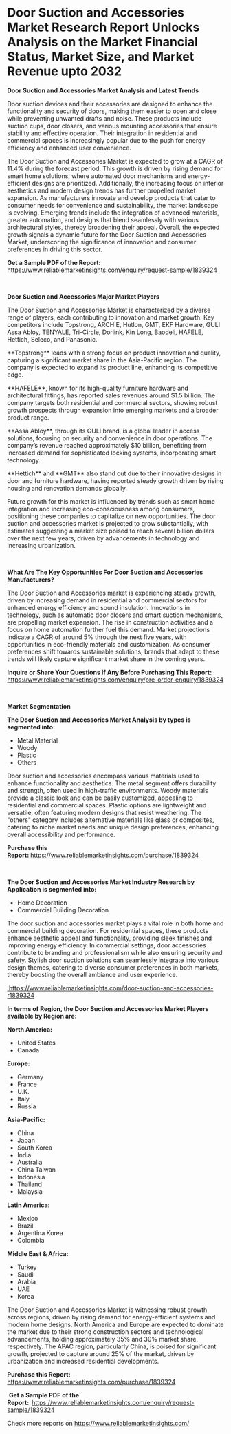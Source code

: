 <p><h1>Door Suction and Accessories Market Research Report Unlocks Analysis on the Market Financial Status, Market Size, and Market Revenue upto 2032</h1></p><p><strong>Door Suction and Accessories Market Analysis and Latest Trends</strong></p>
<p><p>Door suction devices and their accessories are designed to enhance the functionality and security of doors, making them easier to open and close while preventing unwanted drafts and noise. These products include suction cups, door closers, and various mounting accessories that ensure stability and effective operation. Their integration in residential and commercial spaces is increasingly popular due to the push for energy efficiency and enhanced user convenience.</p><p>The Door Suction and Accessories Market is expected to grow at a CAGR of 11.4% during the forecast period. This growth is driven by rising demand for smart home solutions, where automated door mechanisms and energy-efficient designs are prioritized. Additionally, the increasing focus on interior aesthetics and modern design trends has further propelled market expansion. As manufacturers innovate and develop products that cater to consumer needs for convenience and sustainability, the market landscape is evolving. Emerging trends include the integration of advanced materials, greater automation, and designs that blend seamlessly with various architectural styles, thereby broadening their appeal. Overall, the expected growth signals a dynamic future for the Door Suction and Accessories Market, underscoring the significance of innovation and consumer preferences in driving this sector.</p></p>
<p><strong>Get a Sample PDF of the Report:&nbsp;</strong> <a href="https://www.reliablemarketinsights.com/enquiry/request-sample/1839324?utm_campaign=2176&utm_medium=2&utm_source=Github&utm_content=ia&utm_term=03022025&utm_id=door-suction-and-accessories">https://www.reliablemarketinsights.com/enquiry/request-sample/1839324</a></p>
<p>&nbsp;</p>
<p><strong>Door Suction and Accessories Major Market Players</strong></p>
<p><p>The Door Suction and Accessories Market is characterized by a diverse range of players, each contributing to innovation and market growth. Key competitors include Topstrong, ARCHIE, Hutlon, GMT, EKF Hardware, GULI Assa Abloy, TENYALE, Tri-Circle, Dorlink, Kin Long, Baodeli, HAFELE, Hettich, Seleco, and Panasonic.</p><p>**Topstrong** leads with a strong focus on product innovation and quality, capturing a significant market share in the Asia-Pacific region. The company is expected to expand its product line, enhancing its competitive edge.</p><p>**HAFELE**, known for its high-quality furniture hardware and architectural fittings, has reported sales revenues around $1.5 billion. The company targets both residential and commercial sectors, showing robust growth prospects through expansion into emerging markets and a broader product range.</p><p>**Assa Abloy**, through its GULI brand, is a global leader in access solutions, focusing on security and convenience in door operations. The company’s revenue reached approximately $10 billion, benefiting from increased demand for sophisticated locking systems, incorporating smart technology.</p><p>**Hettich** and **GMT** also stand out due to their innovative designs in door and furniture hardware, having reported steady growth driven by rising housing and renovation demands globally.</p><p>Future growth for this market is influenced by trends such as smart home integration and increasing eco-consciousness among consumers, positioning these companies to capitalize on new opportunities. The door suction and accessories market is projected to grow substantially, with estimates suggesting a market size poised to reach several billion dollars over the next few years, driven by advancements in technology and increasing urbanization.</p></p>
<p>&nbsp;</p>
<p><strong>What Are The Key Opportunities For Door Suction and Accessories Manufacturers?</strong></p>
<p><p>The Door Suction and Accessories market is experiencing steady growth, driven by increasing demand in residential and commercial sectors for enhanced energy efficiency and sound insulation. Innovations in technology, such as automatic door closers and smart suction mechanisms, are propelling market expansion. The rise in construction activities and a focus on home automation further fuel this demand. Market projections indicate a CAGR of around 5% through the next five years, with opportunities in eco-friendly materials and customization. As consumer preferences shift towards sustainable solutions, brands that adapt to these trends will likely capture significant market share in the coming years.</p></p>
<p><strong>Inquire or Share Your Questions If Any Before Purchasing This Report:</strong> <a href="https://www.reliablemarketinsights.com/enquiry/pre-order-enquiry/1839324?utm_campaign=2176&utm_medium=2&utm_source=Github&utm_content=ia&utm_term=03022025&utm_id=door-suction-and-accessories">https://www.reliablemarketinsights.com/enquiry/pre-order-enquiry/1839324</a></p>
<p>&nbsp;</p>
<p><strong>Market Segmentation</strong></p>
<p><strong>The Door Suction and Accessories Market Analysis by types is segmented into:</strong></p>
<p><ul><li>Metal Material</li><li>Woody</li><li>Plastic</li><li>Others</li></ul></p>
<p><p>Door suction and accessories encompass various materials used to enhance functionality and aesthetics. The metal segment offers durability and strength, often used in high-traffic environments. Woody materials provide a classic look and can be easily customized, appealing to residential and commercial spaces. Plastic options are lightweight and versatile, often featuring modern designs that resist weathering. The "others" category includes alternative materials like glass or composites, catering to niche market needs and unique design preferences, enhancing overall accessibility and performance.</p></p>
<p><strong>Purchase this Report:&nbsp;</strong><a href="https://www.reliablemarketinsights.com/purchase/1839324?utm_campaign=2176&utm_medium=2&utm_source=Github&utm_content=ia&utm_term=03022025&utm_id=door-suction-and-accessories">https://www.reliablemarketinsights.com/purchase/1839324</a></p>
<p>&nbsp;</p>
<p><strong>The Door Suction and Accessories Market Industry Research by Application is segmented into:</strong></p>
<p><ul><li>Home Decoration</li><li>Commercial Building Decoration</li></ul></p>
<p><p>The door suction and accessories market plays a vital role in both home and commercial building decoration. For residential spaces, these products enhance aesthetic appeal and functionality, providing sleek finishes and improving energy efficiency. In commercial settings, door accessories contribute to branding and professionalism while also ensuring security and safety. Stylish door suction solutions can seamlessly integrate into various design themes, catering to diverse consumer preferences in both markets, thereby boosting the overall ambiance and user experience.</p></p>
<p><a href="https://www.reliablemarketinsights.com/door-suction-and-accessories-r1839324?utm_campaign=2176&utm_medium=2&utm_source=Github&utm_content=ia&utm_term=03022025&utm_id=door-suction-and-accessories">&nbsp;https://www.reliablemarketinsights.com/door-suction-and-accessories-r1839324</a></p>
<p><strong>In terms of Region, the Door Suction and Accessories Market Players available by Region are:</strong></p>
<p>
    <p> <strong> North America: </strong>
        <ul>
            <li>United States</li>
            <li>Canada</li>
        </ul>
        </p> 
    <p> <strong> Europe: </strong>
        <ul>
            <li>Germany</li>
            <li>France</li>
            <li>U.K.</li>
            <li>Italy</li>
            <li>Russia</li>
        </ul>
        </p> 
    <p> <strong> Asia-Pacific: </strong>
        <ul>
            <li>China</li>
            <li>Japan</li>
            <li>South Korea</li>
            <li>India</li>
            <li>Australia</li>
            <li>China Taiwan</li>
            <li>Indonesia</li>
            <li>Thailand</li>
            <li>Malaysia</li>
        </ul>
        </p> 
    <p> <strong> Latin America: </strong>
        <ul>
            <li>Mexico</li>
            <li>Brazil</li>
            <li>Argentina Korea</li>
            <li>Colombia</li>
        </ul>
        </p> 
    <p> <strong> Middle East & Africa: </strong>
        <ul>
            <li>Turkey</li>
            <li>Saudi</li>
            <li>Arabia</li>
            <li>UAE</li>
            <li>Korea</li>
        </ul>
    </p>
    </p>
<p><p>The Door Suction and Accessories Market is witnessing robust growth across regions, driven by rising demand for energy-efficient systems and modern home designs. North America and Europe are expected to dominate the market due to their strong construction sectors and technological advancements, holding approximately 35% and 30% market share, respectively. The APAC region, particularly China, is poised for significant growth, projected to capture around 25% of the market, driven by urbanization and increased residential developments.</p></p>
<p><strong>Purchase this Report: </strong><a href="https://www.reliablemarketinsights.com/purchase/1839324?utm_campaign=2176&utm_medium=2&utm_source=Github&utm_content=ia&utm_term=03022025&utm_id=door-suction-and-accessories">https://www.reliablemarketinsights.com/purchase/1839324</a></p>
<p>&nbsp;<strong>Get a Sample PDF of the Report:&nbsp;&nbsp;</strong><a href="https://www.reliablemarketinsights.com/enquiry/request-sample/1839324?utm_campaign=2176&utm_medium=2&utm_source=Github&utm_content=ia&utm_term=03022025&utm_id=door-suction-and-accessories">https://www.reliablemarketinsights.com/enquiry/request-sample/1839324</a></p>
<p><strong></strong></p>
<p>Check more reports on <a href="https://www.reliablemarketinsights.com/?utm_campaign=2176&utm_medium=2&utm_source=Github&utm_content=ia&utm_term=03022025&utm_id=door-suction-and-accessories">https://www.reliablemarketinsights.com/</a></p>